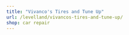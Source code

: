 ```yaml
---
title: "Vivanco's Tires and Tune Up"
url: /levelland/vivancos-tires-and-tune-up/
shop: car repair
---
```

